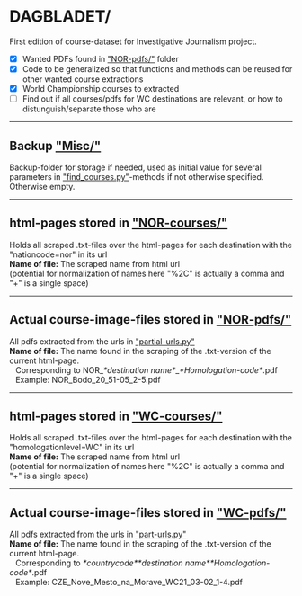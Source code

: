 # DAGBLADET/
 
 First edition of course-dataset for Investigative Journalism project. 
 - [x] Wanted PDFs found in ["NOR-pdfs/"](https://github.com/jeanetmu/DAGBLADET/NOR-pdfs/) folder
 - [x] Code to be generalized so that functions and methods can be reused for other wanted course extractions
 - [x] World Championship courses to extracted
 - [ ] Find out if all courses/pdfs for WC destinations are relevant, or how to distunguish/separate those who are

------------------------------------------

## Backup ["Misc/"](https://github.com/jeanetmu/DAGBLADET/tree/main/Misc)
Backup-folder for storage if needed, used as initial value for several parameters in ["find_courses.py"](https://github.com/jeanetmu/DAGBLADET/find_courses.py)-methods if not otherwise specified. Otherwise empty.

------------------------------------------

## html-pages stored in ["NOR-courses/"](https://github.com/jeanetmu/DAGBLADET/NOR-courses/)
Holds all scraped .txt-files over the html-pages for each destination with the "nationcode=nor" in its url\
__Name of file:__ The scraped name from html url\
(potential for normalization of names here "%2C" is actually a comma and "+" is a single space)

------------------------------------------

## Actual course-image-files stored in ["NOR-pdfs/"](https://github.com/jeanetmu/DAGBLADET/NOR-pdfs/)
All pdfs extracted from the urls in ["partial-urls.py"](https://github.com/jeanetmu/DAGBLADET/partial-urls.py)\
__Name of file:__ The name found in the scraping of the .txt-version of the current html-page.\
&ensp; Corresponding to NOR_*\*destination name\**_*\*Homologation-code\**.pdf\
&ensp; Example: NOR_Bodo_20_51-05_2-5.pdf

------------------------------------------

## html-pages stored in ["WC-courses/"](https://github.com/jeanetmu/DAGBLADET/WC-courses/)
Holds all scraped .txt-files over the html-pages for each destination with the "homologationlevel=WC" in its url\
__Name of file:__ The scraped name from html url\
(potential for normalization of names here "%2C" is actually a comma and "+" is a single space)

------------------------------------------

## Actual course-image-files stored in ["WC-pdfs/"](https://github.com/jeanetmu/DAGBLADET/WC-pdfs/)
All pdfs extracted from the urls in ["part-urls.py"](https://github.com/jeanetmu/DAGBLADET/part-urls.py)\
__Name of file:__ The name found in the scraping of the .txt-version of the current html-page.\
&ensp; Corresponding to *\*countrycode\**_*\*destination name\**_*\*Homologation-code\**.pdf\
&ensp; Example: CZE_Nove_Mesto_na_Morave_WC21_03-02_1-4.pdf
